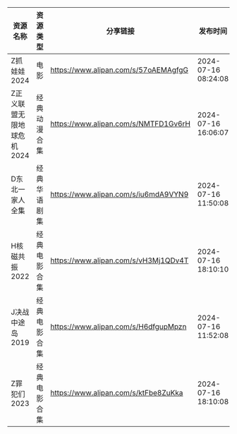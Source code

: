 | 资源名称            | 资源类型   | 分享链接                                 | 发布时间                |
| --------------- | ------ | ------------------------------------ | ------------------- |
| Z抓娃娃2024        | 电影     | https://www.alipan.com/s/57oAEMAgfgG | 2024-07-16 08:24:08 |
| Z正义联盟无限地球危机2024 | 经典动漫合集 | https://www.alipan.com/s/NMTFD1Gv6rH | 2024-07-16 16:06:07 |
| D东北一家人全集        | 经典华语剧集 | https://www.alipan.com/s/iu6mdA9VYN9 | 2024-07-16 11:50:08 |
| H核磁共振2022       | 经典电影合集 | https://www.alipan.com/s/vH3Mj1QDv4T | 2024-07-16 18:10:10 |
| J决战中途岛2019      | 经典电影合集 | https://www.alipan.com/s/H6dfgupMpzn | 2024-07-16 11:52:08 |
| Z罪犯们2023        | 经典电影合集 | https://www.alipan.com/s/ktFbe8ZuKka | 2024-07-16 18:10:08 |
